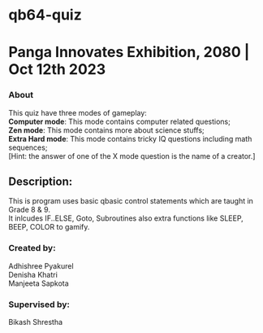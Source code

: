 # qb64-quiz
# Panga Innovates Exhibition, 2080 | Oct 12th 2023

### About
This quiz have three modes of gameplay:  
**Computer mode**: This mode contains computer related questions;  
**Zen mode**: This mode contains more about science stuffs;  
**Extra Hard mode**: This mode contains tricky IQ questions including math sequences;  
[Hint: the answer of one of the X mode question is the name of a creator.]  


## Description:
This is program uses basic qbasic control statements which are taught in Grade 8 & 9.  
It inlcudes IF..ELSE, Goto, Subroutines also extra functions like SLEEP, BEEP, COLOR to gamify.  


### Created by: 
Adhishree Pyakurel  
Denisha Khatri  
Manjeeta Sapkota  
### Supervised by:
Bikash Shrestha



